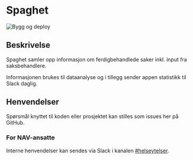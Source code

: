 # Spaghet

![Bygg og deploy](https://github.com/navikt/helse-spaghet/workflows/Bygg%20og%20deploy/badge.svg)

## Beskrivelse

Spaghet samler opp informasjon om ferdigbehandlede saker inkl. input fra saksbehandlere.

Informasjonen brukes til dataanalyse og i tillegg sender appen statistikk til Slack daglig.

## Henvendelser

Spørsmål knyttet til koden eller prosjektet kan stilles som issues her på GitHub.

### For NAV-ansatte

Interne henvendelser kan sendes via Slack i kanalen [#helseytelser](https://nav-it.slack.com/archives/CD1KVMPJ6).
